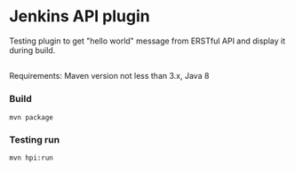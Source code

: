 # Jenkins API plugin
Testing plugin to get "hello world" message from ERSTful API and display it during build.

##
Requirements: Maven version not less than 3.x, Java 8

### Build
```
mvn package
```

### Testing run
```
mvn hpi:run
```
